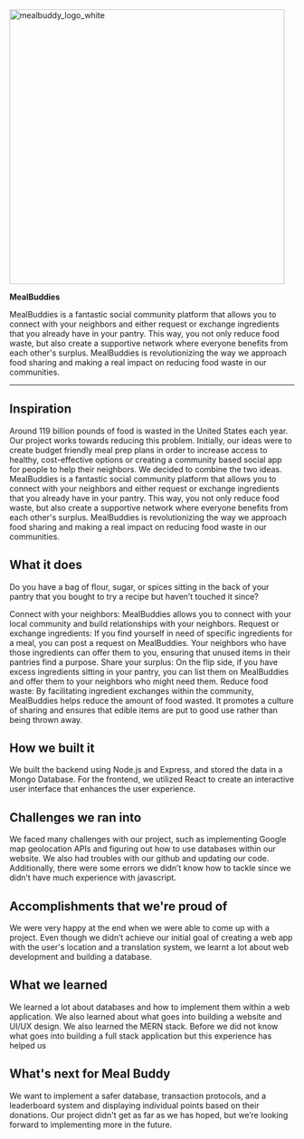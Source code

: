 <img width="486" alt="mealbuddy_logo_white" src="https://github.com/ekye0512/MealBuddies/assets/115895584/e99cc001-3a41-4043-b5d6-c8b79501ffbf">


**MealBuddies**

MealBuddies is a fantastic social community platform that allows you to connect with your neighbors and either request or exchange ingredients that you already have in your pantry. This way, you not only reduce food waste, but also create a supportive network where everyone benefits from each other's surplus. MealBuddies is revolutionizing the way we approach food sharing and making a real impact on reducing food waste in our communities.

------------------------------------------------------------------------------------------------------------------------------------

## Inspiration

Around 119 billion pounds of food is wasted in the United States each year. Our project works towards reducing this problem. Initially, our ideas were to create budget friendly meal prep plans in order to increase access to healthy, cost-effective options or creating a community based social app for people to help their neighbors. We decided to combine the two ideas. 
MealBuddies is a fantastic social community platform that allows you to connect with your neighbors and either request or exchange ingredients that you already have in your pantry. This way, you not only reduce food waste, but also create a supportive network where everyone benefits from each other's surplus. MealBuddies is revolutionizing the way we approach food sharing and making a real impact on reducing food waste in our communities.


## What it does
Do you have a bag of flour, sugar, or spices sitting in the back of your pantry that you bought to try a recipe but haven’t touched it since? 

Connect with your neighbors: MealBuddies allows you to connect with your local community and build relationships with your neighbors.
Request or exchange ingredients: If you find yourself in need of specific ingredients for a meal, you can post a request on MealBuddies. Your neighbors who have those ingredients can offer them to you, ensuring that unused items in their pantries find a purpose.
Share your surplus: On the flip side, if you have excess ingredients sitting in your pantry, you can list them on MealBuddies and offer them to your neighbors who might need them. 
Reduce food waste: By facilitating ingredient exchanges within the community, MealBuddies helps reduce the amount of food wasted. It promotes a culture of sharing and ensures that edible items are put to good use rather than being thrown away. 



## How we built it
We built the backend using Node.js and Express, and stored the data in a Mongo Database. For the frontend, we utilized React to create an interactive user interface that enhances the user experience. 

## Challenges we ran into
We faced many challenges with our project, such as implementing Google map geolocation APIs and figuring out how to use databases within our website. We also had troubles with our github and updating our code. Additionally, there were some errors we didn’t know how to tackle since we didn’t have much experience with javascript.

## Accomplishments that we're proud of
We were very happy at the end when we were able to come up with a project. Even though we didn’t achieve our initial goal of creating a web app with the user's location and a translation system, we learnt a lot about web development and building a database. 

## What we learned
We learned a lot about databases and how to implement them within a web application. We also learned about what goes into building a website and UI/UX design. We also learned the MERN stack. Before we did not know what goes into building a full stack application but this experience has helped us

## What's next for Meal Buddy
We want to implement a safer database, transaction protocols, and a leaderboard system and displaying individual points based on their donations. Our project didn't get as far as we has hoped, but we’re looking forward to implementing more in the future.
